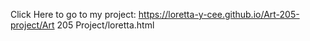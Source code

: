 Click Here to go to my project: https://loretta-y-cee.github.io/Art-205-project/Art 205 Project/loretta.html
